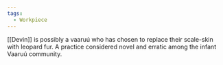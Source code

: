 ```yaml
---
tags:
  - Workpiece
---
```

[[Devin]] is possibly a vaaruú who has chosen to replace their scale-skin with leopard fur. A practice considered novel and erratic among the infant Vaaruú community.
